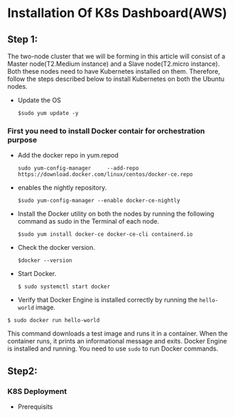 
# Installation Of K8s Dashboard(AWS)

## Step 1: 
The two-node cluster that we will be forming in this article will consist of a
Master node(T2.Medium instance) and a Slave node(T2.micro instance). Both these nodes need to
have Kubernetes installed on them. Therefore, follow the steps described below to install
Kubernetes on both the Ubuntu nodes.

* Update the OS
   ```
   $sudo yum update -y       
   ```
### First you need to install Docker contair for orchestration purpose
   * Add the docker repo in yum.repod
      ```
      sudo yum-config-manager     --add-repo     https://download.docker.com/linux/centos/docker-ce.repo     
      ```
   * enables the nightly repository.
      ```
      $sudo yum-config-manager --enable docker-ce-nightly      
      ```
   * Install the Docker utility on both the nodes by
      running the following command as sudo in the Terminal
      of each node.
      ```
      $sudo yum install docker-ce docker-ce-cli containerd.io
      ```
   * Check the docker version.
      ```
      $docker --version
      ```
   * Start Docker.
      ```
      $ sudo systemctl start docker
      ```
   * Verify that Docker Engine is installed correctly by running the ```hello-world``` image.
   ```
   $ sudo docker run hello-world
   ```
   This command downloads a test image and runs it in a container. When the container runs, it prints an informational message and exits. Docker Engine is installed and running.     You need to use ```sudo``` to run Docker commands.
## Step2:
### K8S Deployment
* Prerequisits


